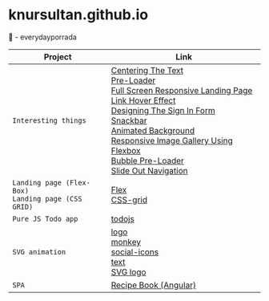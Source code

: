 # knursultan.github.io
🥋 - everydayporrada


| Project | Link |
| --- | --- |
| `Interesting things` | [Centering The Text](https://knursultan.github.io/interesting%20things/Centering%20The%20Text%20%7C%20HTML%20&%20CSS/)<br/> [Pre-Loader](https://knursultan.github.io/interesting%20things/Simple%20Pre-Loader%20Using%20CSS%20%7C%20HTML%20&%20CSS/)<br/> [Full Screen Responsive Landing Page](https://knursultan.github.io/interesting%20things/Full%20Screen%20Responsive%20Landing%20Page/)<br/> [Link Hover Effect](https://knursultan.github.io/interesting%20things/Cool%20Link%20Hover%20Effect%20%7C%20HTML%20&%20CSS/)<br/> [Designing The Sign In Form](https://knursultan.github.io/interesting%20things/Designing%20The%20Sign%20In%20Form%20%7C%20HTML%20&%20CSS/)<br/> [Snackbar](https://knursultan.github.io/interesting%20things/Creating%20Snackbars%20%7C%20HTML,%20CSS%20&%20JavaScript/)<br/> [Animated Background](https://knursultan.github.io/interesting%20things/Animated%20Background%20%7C%20HTML%20&%20CSS/)<br/> [Responsive Image Gallery Using Flexbox](https://knursultan.github.io/interesting%20things/Responsive%20Image%20Gallery%20Using%20Flexbox%20%7C%20HTML%20&%20CSS/)<br/> [Bubble Pre-Loader](https://knursultan.github.io/interesting%20things/CSS%20Bubble%20Pre-Loader%20%7C%20HTML%20&%20CSS/)<br/> [Slide Out Navigation](https://knursultan.github.io/interesting%20things/Slide%20Out%20Navigation%20%7C%20HTML,%20CSS%20&%20JavaScript/)|
| `Landing page (Flex-Box)`<br/> `Landing page (CSS GRID)`| [Flex](https://knursultan.github.io/flex/)<br/> [CSS-grid](https://knursultan.github.io/portfolio-with-css-grid-start/)|
| `Pure JS Todo app` | [todojs](https://knursultan.github.io/TODOJS/)|
| `SVG animation`| [logo](https://knursultan.github.io/svg-animation/logo/)<br/> [monkey](https://knursultan.github.io/svg-animation/monkey/)<br/> [social-icons](https://knursultan.github.io/svg-animation/social-icons/)<br/> [text](https://knursultan.github.io/svg-animation/text/)<br/> [SVG logo](https://knursultan.github.io/svg%20icons/)|
| `SPA` |[Recipe Book (Angular)](https://knursultan.github.io/recipe-book/)|
